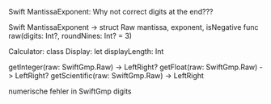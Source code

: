 Swift MantissaExponent: Why not correct digits at the end???

Swift MantissaExponent -> struct Raw mantissa, exponent, isNegative
func raw(digits: Int?, roundNines: Int? = 3)

Calculator: class Display:
let displayLength: Int

getInteger(raw: SwiftGmp.Raw) -> LeftRight?
getFloat(raw: SwiftGmp.Raw) -> LeftRight?
getScientific(raw: SwiftGmp.Raw) -> LeftRight

numerische fehler in SwiftGmp digits
